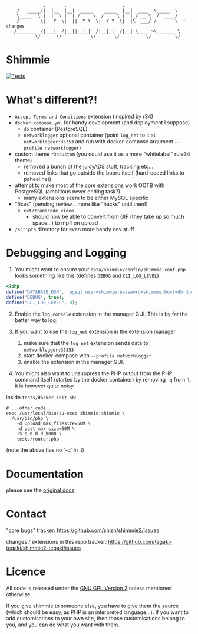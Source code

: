 ```
     _________.__     .__                   .__         ________
    /   _____/|  |__  |__|  _____    _____  |__|  ____  \_____  \
    \_____  \ |  |  \ |  | /     \  /     \ |  |_/ __ \  /  ____/
    /        \|   Y  \|  ||  Y Y  \|  Y Y  \|  |\  ___/ /       \  + changes
   /_______  /|___|  /|__||__|_|  /|__|_|  /|__| \___  >\_______ \
           \/      \/           \/       \/          \/         \/

```

# Shimmie

[![Tests](https://github.com/tegaki-tegaki/shimmie2-tegaki/actions/workflows/tests.yml/badge.svg)](https://github.com/tegaki-tegaki/shimmie2-tegaki/actions/workflows/tests.yml)

# What's different?!

- `Accept Terms and Conditions` extension (inspired by r34)
- `docker-compose.yml` for handy development (and deployment I suppose)
  - `db` container (PostgreSQL)
  - `networklogger` optional container (point `log_net` to it at `networklogger:35353` and run with docker-compose argument `--profile networklogger`)
- custom theme `r34custom` (you could use it as a more "whitelabel" rule34 theme)
  - removed a bunch of the juicyADS stuff, tracking etc...
  - removed links that go outside the booru itself (hard-coded links to paheal.net)
- attempt to make most of the core extensions work OOTB with PostgreSQL (ambitious never ending task?)
  - many extensions seem to be either MySQL specific
- "fixes" (pending review... more like "hacks" until then!)
  - `ext/transcode_video`
    - should now be able to convert from GIF (they take up so much space...) to mp4 on upload
- `/scripts` directory for even more handy dev stuff

# Debugging and Logging

1. You might want to ensure your `data/shimmie/config/shimmie.conf.php` looks something like this (defines `DEBUG` and `CLI_LOG_LEVEL`)

```php
<?php
define('DATABASE_DSN', 'pgsql:user=shimmie;password=shimmie;host=db;dbname=shimmie');
define('DEBUG', true);
define("CLI_LOG_LEVEL", 0);
```

2. Enable the `log_console` extension in the manager GUI. This is by far the better way to log.

2. If you want to use the `log_net` extension in the extension manager
    1. make sure that the `log_net` extension sends data to `networklogger:35353`
    2. start docker-compose with `--profile networklogger`
    3. enable the extension in the manager GUI.

3. You might also want to unsuppress the PHP output from the PHP command itself (started by the docker container) by removing `-q` from it, it is however quite noisy.

inside `tests/docker-init.sh`:
```shell
# ...other code...
exec /usr/local/bin/su-exec shimmie:shimmie \
  /usr/bin/php \
    -d upload_max_filesize=50M \
    -d post_max_size=50M \
    -S 0.0.0.0:8000 \
    tests/router.php
```
(note the above has no '-q' in it)

# Documentation

please see the [original docs](https://github.com/shish/shimmie2/wiki)

# Contact

"core bugs" tracker: https://github.com/shish/shimmie2/issues

changes / extensions in this repo tracker: https://github.com/tegaki-tegaki/shimmie2-tegaki/issues

# Licence

All code is released under the [GNU GPL Version 2](https://www.gnu.org/licenses/gpl-2.0.html) unless mentioned otherwise.

If you give shimmie to someone else, you have to give them the source (which
should be easy, as PHP is an interpreted language...). If you want to add
customisations to your own site, then those customisations belong to you,
and you can do what you want with them.
